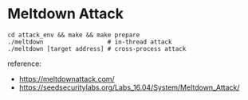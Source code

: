 # Meltdown Attack

```shell
cd attack_env && make && make prepare
./meltdown                  # in-thread attack
./meltdown [target address] # cross-process attack
```

reference: 
- https://meltdownattack.com/
- https://seedsecuritylabs.org/Labs_16.04/System/Meltdown_Attack/
